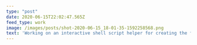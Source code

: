 ```yaml
---
type: "post"
date: 2020-06-15T22:02:47.565Z
feed_type: work
image: /images/posts/shot-2020-06-15_18-01-35-1592258568.png
text: 'Working on an interactive shell script helper for creating the frontmatter on new hugo posts.'
---
```


